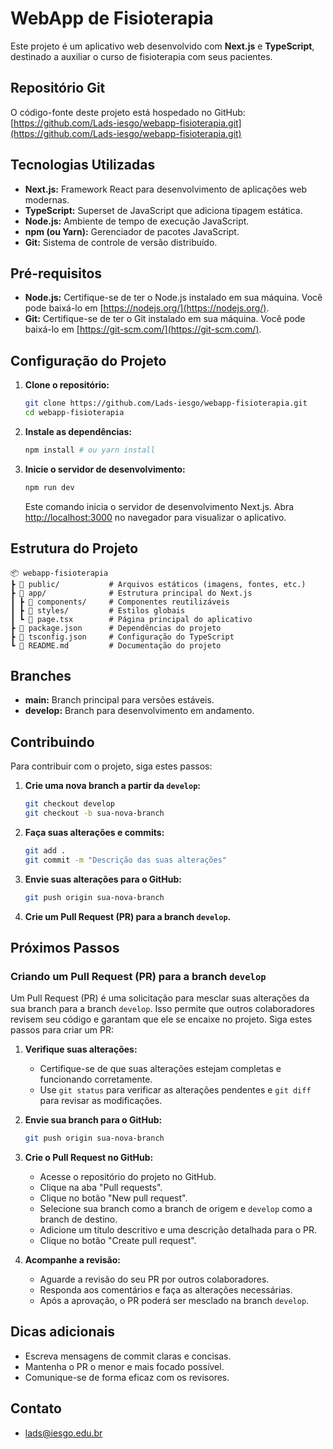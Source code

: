 # WebApp de Fisioterapia

Este projeto é um aplicativo web desenvolvido com **Next.js** e **TypeScript**, destinado a auxiliar o curso de fisioterapia com seus pacientes.

## Repositório Git

O código-fonte deste projeto está hospedado no GitHub: [https://github.com/Lads-iesgo/webapp-fisioterapia.git](https://github.com/Lads-iesgo/webapp-fisioterapia.git)

## Tecnologias Utilizadas

* **Next.js:** Framework React para desenvolvimento de aplicações web modernas.
* **TypeScript:** Superset de JavaScript que adiciona tipagem estática.
* **Node.js:** Ambiente de tempo de execução JavaScript.
* **npm (ou Yarn):** Gerenciador de pacotes JavaScript.
* **Git:** Sistema de controle de versão distribuído.

## Pré-requisitos

* **Node.js:** Certifique-se de ter o Node.js instalado em sua máquina. Você pode baixá-lo em [https://nodejs.org/](https://nodejs.org/).
* **Git:** Certifique-se de ter o Git instalado em sua máquina. Você pode baixá-lo em [https://git-scm.com/](https://git-scm.com/).

## Configuração do Projeto

1. **Clone o repositório:**

    ```bash
    git clone https://github.com/Lads-iesgo/webapp-fisioterapia.git
    cd webapp-fisioterapia
    ```

2. **Instale as dependências:**

    ```bash
    npm install # ou yarn install
    ```

3. **Inicie o servidor de desenvolvimento:**

    ```bash
    npm run dev
    ```

    Este comando inicia o servidor de desenvolvimento Next.js. Abra [http://localhost:3000](http://localhost:3000) no navegador para visualizar o aplicativo.

## Estrutura do Projeto

```
📦 webapp-fisioterapia
┣ 📂 public/           # Arquivos estáticos (imagens, fontes, etc.)
┣ 📂 app/              # Estrutura principal do Next.js
┃ ┣ 📂 components/     # Componentes reutilizáveis
┃ ┣ 📂 styles/         # Estilos globais
┃ ┗ 📜 page.tsx        # Página principal do aplicativo
┣ 📜 package.json      # Dependências do projeto
┣ 📜 tsconfig.json     # Configuração do TypeScript
┗ 📜 README.md         # Documentação do projeto
```

## Branches

* **main:** Branch principal para versões estáveis.
* **develop:** Branch para desenvolvimento em andamento.

## Contribuindo

Para contribuir com o projeto, siga estes passos:

1. **Crie uma nova branch a partir da `develop`:**

    ```bash
    git checkout develop
    git checkout -b sua-nova-branch
    ```

2. **Faça suas alterações e commits:**

    ```bash
    git add .
    git commit -m "Descrição das suas alterações"
    ```

3. **Envie suas alterações para o GitHub:**

    ```bash
    git push origin sua-nova-branch
    ```

4. **Crie um Pull Request (PR) para a branch `develop`.**

## Próximos Passos

### Criando um Pull Request (PR) para a branch `develop`

Um Pull Request (PR) é uma solicitação para mesclar suas alterações da sua branch para a branch `develop`. Isso permite que outros colaboradores revisem seu código e garantam que ele se encaixe no projeto. Siga estes passos para criar um PR:

1. **Verifique suas alterações:**

    * Certifique-se de que suas alterações estejam completas e funcionando corretamente.
    * Use `git status` para verificar as alterações pendentes e `git diff` para revisar as modificações.

2. **Envie sua branch para o GitHub:**

    ```bash
    git push origin sua-nova-branch
    ```

3. **Crie o Pull Request no GitHub:**

    * Acesse o repositório do projeto no GitHub.
    * Clique na aba "Pull requests".
    * Clique no botão "New pull request".
    * Selecione sua branch como a branch de origem e `develop` como a branch de destino.
    * Adicione um título descritivo e uma descrição detalhada para o PR.
    * Clique no botão "Create pull request".

4. **Acompanhe a revisão:**

    * Aguarde a revisão do seu PR por outros colaboradores.
    * Responda aos comentários e faça as alterações necessárias.
    * Após a aprovação, o PR poderá ser mesclado na branch `develop`.

## Dicas adicionais

* Escreva mensagens de commit claras e concisas.
* Mantenha o PR o menor e mais focado possível.
* Comunique-se de forma eficaz com os revisores.

## Contato

* [lads@iesgo.edu.br](mailto:lads@iesgo.edu.br)
